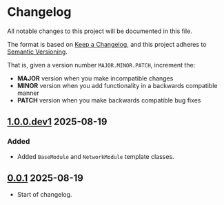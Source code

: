 # Changelog

All notable changes to this project will be documented in this file.

The format is based on [Keep a Changelog](https://keepachangelog.com/en/1.0.0/),
and this project adheres to [Semantic Versioning](https://semver.org/spec/v2.0.0.html).

That is, given a version number `MAJOR.MINOR.PATCH`, increment the:

- **MAJOR** version when you make incompatible changes
- **MINOR** version when you add functionality in a backwards compatible manner
- **PATCH** version when you make backwards compatible bug fixes


## [1.0.0.dev1](https://github.com/collier-p-charlie/python-repo-template/compare/0.0.1...1.0.0.dev1) 2025-08-19

### Added
- Added `BaseModule` and `NetworkModule` template classes.


## [0.0.1](https://github.com/collier-p-charlie/python-repo-template/compare/<tag1>...<tag2>) 2025-08-19

- Start of changelog.
